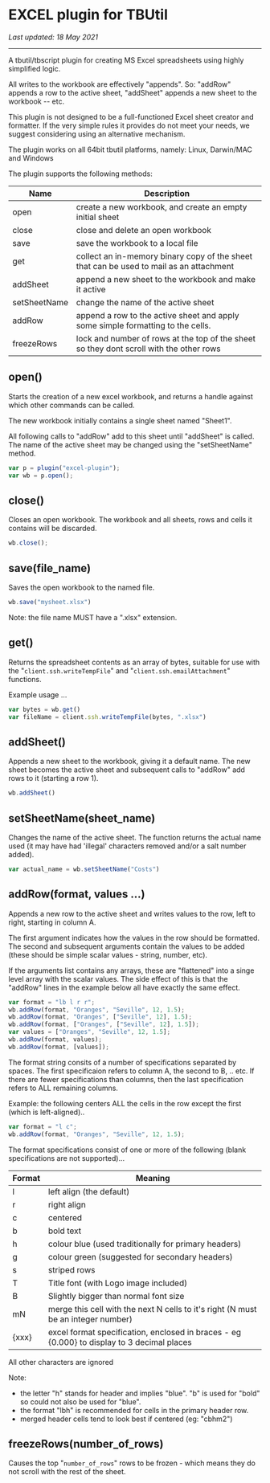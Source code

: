 # EXCEL plugin for TBUtil

*Last updated: 18 May 2021*

---

A tbutil/tbscript plugin for creating MS Excel spreadsheets using highly simplified logic.

All writes to the workbook are effectively "appends". So: "addRow" appends a row to the active sheet, "addSheet" appends a new sheet to the workbook -- etc.

This plugin is not designed to be a full-functioned Excel sheet creator and formatter. If the very simple rules it provides do not meet your needs, we suggest considering using an alternative mechanism.

The plugin works on all 64bit tbutil platforms, namely: Linux, Darwin/MAC and Windows

The plugin supports the following methods:

| Name | Description |
| ---- | ----------- |
| open | create a new workbook, and create an empty initial sheet |
| close | close and delete an open workbook |
| save | save the workbook to a local file |
| get  | collect an in-memory binary copy of the sheet that can be used to mail as an attachment |
| addSheet | append a new sheet to the workbook and make it active |
| setSheetName | change the name of the active sheet |
| addRow | append a row to the active sheet and apply some simple formatting to the cells. |
| freezeRows | lock and number of rows at the top of the sheet so they dont scroll with the other rows |


## open()

Starts the creation of a new excel workbook, and returns a handle against which other commands can be called.

The new workbook initially contains a single sheet named "Sheet1".

All following calls to "addRow" add to this sheet until "addSheet" is called. The name of the active sheet may be changed using the "setSheetName" method.

	
```javascript
var p = plugin("excel-plugin");
var wb = p.open();
```


## close()

Closes an open workbook. The workbook and all sheets, rows and cells it contains will be discarded.

```javascript
wb.close();
```


## save(file_name)

Saves the open workbook to the named file.

```javascript
wb.save("mysheet.xlsx")
```

Note: the file name MUST have a ".xlsx" extension.


## get()

Returns the spreadsheet contents as an array of bytes, suitable for use with the "`client.ssh.writeTempFile`" and "`client.ssh.emailAttachment`" functions.

Example usage ...

```javascript
var bytes = wb.get()
var fileName = client.ssh.writeTempFile(bytes, ".xlsx")
```


## addSheet()

Appends a new sheet to the workbook, giving it a default name. The new sheet becomes the active sheet and subsequent calls to "addRow" add rows to it (starting a row 1).

```javascript
wb.addSheet()
```


## setSheetName(sheet_name)

Changes the name of the active sheet. The function returns the actual name used (it may have had 'illegal' characters removed and/or a salt number added).

```javascript
var actual_name = wb.setSheetName("Costs")
```

## addRow(format, values ...)

Appends a new row to the active sheet and writes values to the row, left to right, starting in column A.

The first argument indicates how the values in the row should be formatted. The second and subsequent arguments contain the values to be added (these should be simple scalar values - string, number, etc).

If the arguments list contains any arrays, these are "flattened" into a singe level array with the scalar values. The side effect of this is that the "addRow" lines in the example below all have exactly the same effect.

```javascript
var format = "lb l r r";
wb.addRow(format, "Oranges", "Seville", 12, 1.5);
wb.addRow(format, "Oranges", ["Seville", 12], 1.5);
wb.addRow(format, ["Oranges", ["Seville", 12], 1.5]);
var values = ["Oranges", "Seville", 12, 1.5];
wb.addRow(format, values);
wb.addRow(format, [values]);
```

The format string consits of a number of specifications separated by spaces. The first specificaion refers to column A, the second to B, .. etc. If there are fewer specifications than columns, then the last specification refers to ALL remaining columns.

Example: the following centers ALL the cells in the row except the first (which is left-aligned)..

```javascript
var format = "l c";
wb.addRow(format, "Oranges", "Seville", 12, 1.5);
```

The format specifications consist of one or more of the following (blank specifications are not supported)...

| Format | Meaning |
| ------ | ------- |
| l      | left align (the default) |
| r      | right align |
| c      | centered |
| b      | bold text |
| h      | colour blue (used traditionally for primary headers) |
| g      | colour green (suggested for secondary headers) |
| s      | striped rows |
| T      | Title font (with Logo image included) |
| B      | Slightly bigger than normal font size |
| mN     | merge this cell with the next N cells to it's right (N must be an integer number) |
| {xxx}  | excel format specification, enclosed in braces - eg {0.000} to display to 3 decimal places |

All other characters are ignored

Note:

- the letter "h" stands for header and implies "blue". "b" is used for "bold" so could not also be used for "blue".
- the format "lbh" is recommended for cells in the primary header row.
- merged header cells tend to look best if centered (eg: "cbhm2")


## freezeRows(number_of_rows)

Causes the top "`number_of_rows`" rows to be frozen - which means they do not scroll with the rest of the sheet.
